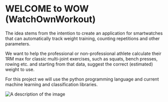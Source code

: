 # WELCOME to WOW (WatchOwnWorkout)

The idea stems from the intention to create an application for smartwatches that can automatically track weight training, counting repetitions and other parameters.

We want to help the professional or non-professional athlete calculate their 1RM max for classic multi-joint exercises, such as squats, bench presses, rowing etc. and starting from that data, suggest the correct (estimated) weight to use.

For this project we will use the python programming language and current machine learning and classification libraries.

<img src="https://www.atlantistelecom.com/131252-large_default/smartwatch-ticwatch-pro-3-gps-negro.jpg" alt="A description of the image" >

